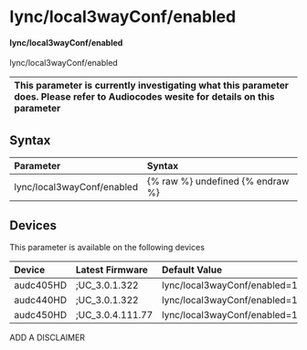 ﻿---
description: lync/local3wayConf/enabled
search: false
---

# lync/local3wayConf/enabled

#### lync/local3wayConf/enabled

lync/local3wayConf/enabled


| This parameter is currently investigating what this parameter does. Please refer to Audiocodes wesite for details on this parameter | 
| :--- |

## Syntax
| Parameter | Syntax |
| :--- | :--- |
|lync/local3wayConf/enabled | {% raw %} undefined {% endraw %}|

## Devices
This parameter is available on the following devices

| Device | Latest Firmware | Default Value |
|:---|:---|:---|
| audc405HD | ;UC_3.0.1.322 | lync/local3wayConf/enabled=1 
| audc440HD | ;UC_3.0.1.322 | lync/local3wayConf/enabled=1 
| audc450HD | ;UC_3.0.4.111.77 | lync/local3wayConf/enabled=1 

ADD A DISCLAIMER
